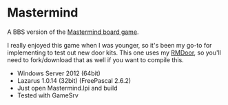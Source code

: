 Mastermind
==========

A BBS version of the <a href="https://en.wikipedia.org/wiki/Mastermind_%28board_game%29">Mastermind board game</a>.

I really enjoyed this game when I was younger, so it's been my go-to for implementing to test out new door kits.  This one uses my <a href="https://github.com/rickparrish/RMDoor">RMDoor</a>,
so you'll need to fork/download that as well if you want to compile this.

- Windows Server 2012 (64bit)<br />
 - Lazarus 1.0.14 (32bit) (FreePascal 2.6.2)<br />
 - Just open Mastermind.lpi and build<br />
 - Tested with GameSrv<br />

<!--
- Windows 7 (32bit)
 - FreePascal 2.6.4 (GO32V2)
 - build-go32v2.cmd
 - Tested with GameSrv

- Ubuntu Server 13.10 (32bit):
 - FreePascal 2.6.2 (32bit) (also needs fp-units-fcl)
 - build-linux.sh
 - Tested with Synchronet

- FreeBSD 9.1 (32bit):
 - FreePascal 2.6.0 (32bit)
 - cd /usr/ports/lang/fpc && make install && make clean
 - fpc -B -Furmdoor -FEbin/i386-freebsd LORD2.lpr
 - Tested with Synchronet
 - NOTE: These instructions are now out of date.  You should probably just create a new script based off the build-linux.sh script and use that to compile.
-->